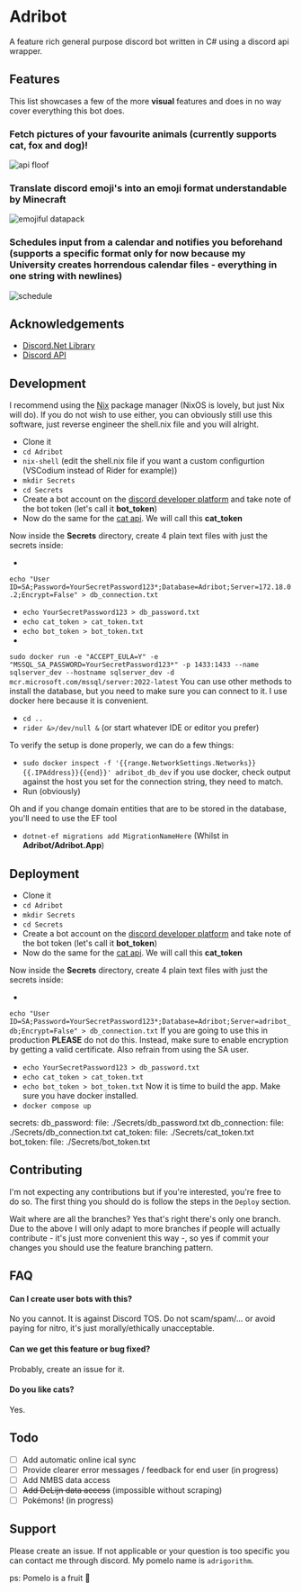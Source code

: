# Adribot

A feature rich general purpose discord bot written in C# using a discord api wrapper.

## Features

This list showcases a few of the more **visual** features and does in no way cover everything this bot does.

### Fetch pictures of your favourite animals (currently supports cat, fox and dog)!

![api floof](https://github.com/Adrigorithm/Adribot/assets/12832161/5e09df1a-19fd-4453-a8ba-f40b9d13a341)

### Translate discord emoji's into an emoji format understandable by Minecraft

![emojiful datapack](https://github.com/Adrigorithm/Adribot/assets/12832161/6428781c-eef9-442a-abca-9a2d7051cdca)

### Schedules input from a calendar and notifies you beforehand (supports a specific format only for now because my University creates horrendous calendar files - everything in one string with newlines)

![schedule](https://github.com/Adrigorithm/Adribot/assets/12832161/69856c2d-b4f0-4578-8d79-31bc4fd9947d)

## Acknowledgements

- [Discord.Net Library](https://github.com/discord-net/Discord.Net)
- [Discord API](https://discord.com/developers/docs/intro)

## Development

I recommend using the [Nix](https://nixos.org/download/) package manager (NixOS is lovely, but just Nix will do). If you
do not wish to use either, you can obviously still use this software, just reverse engineer the shell.nix file and you
will alright.

- Clone it
- `cd Adribot`
- `nix-shell` (edit the shell.nix file if you want a custom configurtion (VSCodium instead of Rider for example))
- `mkdir Secrets`
- `cd Secrets`
- Create a bot account on the [discord developer platform](https://discord.com/developers/applications) and take note of
  the bot token (let's call it **bot_token**)
- Now do the same for the [cat api](https://thecatapi.com/). We will call this **cat_token**

Now inside the **Secrets** directory, create 4 plain text files with just the secrets inside:

-
`echo "User ID=SA;Password=YourSecretPassword123*;Database=Adribot;Server=172.18.0.2;Encrypt=False" > db_connection.txt`
- `echo YourSecretPassword123 > db_password.txt`
- `echo cat_token > cat_token.txt`
- `echo bot_token > bot_token.txt`
-
`sudo docker run -e "ACCEPT_EULA=Y" -e "MSSQL_SA_PASSWORD=YourSecretPassword123*" -p 1433:1433 --name sqlserver_dev --hostname sqlserver_dev -d mcr.microsoft.com/mssql/server:2022-latest`
You can use other methods to install the database, but you need to make sure you can connect to it. I use docker here
because it is convenient.
- `cd ..`
- `rider &>/dev/null &` (or start whatever IDE or editor you prefer)

To verify the setup is done properly, we can do a few things:

- `sudo docker inspect -f '{{range.NetworkSettings.Networks}}{{.IPAddress}}{{end}}' adribot_db_dev` if you use docker,
  check output against the host you set for the connection string, they need to match.
- Run (obviously)

Oh and if you change domain entities that are to be stored in the database, you'll need to use the EF tool

- `dotnet-ef migrations add MigrationNameHere` (Whilst in **Adribot/Adribot.App**)

## Deployment

- Clone it
- `cd Adribot`
- `mkdir Secrets`
- `cd Secrets`
- Create a bot account on the [discord developer platform](https://discord.com/developers/applications) and take note of
  the bot token (let's call it **bot_token**)
- Now do the same for the [cat api](https://thecatapi.com/). We will call this **cat_token**

Now inside the **Secrets** directory, create 4 plain text files with just the secrets inside:

-
`echo "User ID=SA;Password=YourSecretPassword123*;Database=Adribot;Server=adribot_db;Encrypt=False" > db_connection.txt`
If you are going to use this in production **PLEASE** do not do this. Instead, make sure to enable encryption by getting
a valid certificate. Also refrain from using the SA user.
- `echo YourSecretPassword123 > db_password.txt`
- `echo cat_token > cat_token.txt`
- `echo bot_token > bot_token.txt`
  Now it is time to build the app. Make sure you have docker installed.
- `docker compose up`

secrets:
db_password:
file: ./Secrets/db_password.txt
db_connection:
file: ./Secrets/db_connection.txt
cat_token:
file: ./Secrets/cat_token.txt
bot_token:
file: ./Secrets/bot_token.txt

## Contributing

I'm not expecting any contributions but if you're interested, you're free to do so. The first thing you should do is
follow the steps in the `Deploy` section.

Wait where are all the branches? Yes that's right there's only one branch. Due to the above I will only adapt to more
branches if people will actually contribute - it's just more convenient this way -, so yes if commit your changes you
should use the feature branching pattern.

## FAQ

#### Can I create user bots with this?

No you cannot. It is against Discord TOS. Do not scam/spam/... or avoid paying for nitro, it's just morally/ethically
unacceptable.

#### Can we get this feature or bug fixed?

Probably, create an issue for it.

#### Do you like cats?

Yes.

## Todo

- [ ] Add automatic online ical sync
- [ ] Provide clearer error messages / feedback for end user (in progress)
- [ ] Add NMBS data access
- [ ] ~~Add DeLijn data access~~ (impossible without scraping)
- [ ] Pokémons! (in progress)

## Support

Please create an issue. If not applicable or your question is too specific you can contact me through discord. My pomelo
name is `adrigorithm`.

ps: Pomelo is a fruit 🍊
